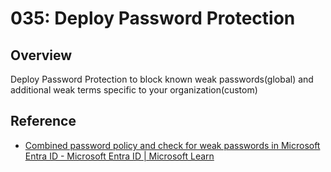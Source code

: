 # 035: Deploy Password Protection

## Overview

Deploy Password Protection to block known weak passwords(global) and additional weak terms specific to your organization(custom)

## Reference

* [Combined password policy and check for weak passwords in Microsoft Entra ID - Microsoft Entra ID | Microsoft Learn](https://learn.microsoft.com/en-us/entra/identity/authentication/concept-password-ban-bad-combined-policy)
